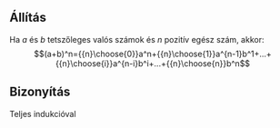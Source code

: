 ## Állítás
Ha $a$ és $b$ tetszőleges valós számok és $n$ pozitív egész szám, akkor: $$(a+b)^n={{n}\choose{0}}a^n+{{n}\choose{1}}a^{n-1}b^1+...+{{n}\choose{i}}a^{n-i}b^i+...+{{n}\choose{n}}b^n$$
## Bizonyítás
Teljes indukcióval